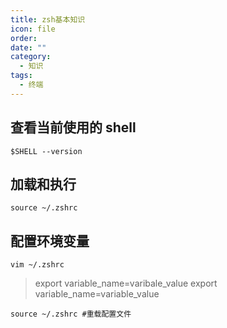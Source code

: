 ```yaml
---
title: zsh基本知识
icon: file
order: 
date: ""
category:
  - 知识
tags:
  - 终端
---
```

## 查看当前使用的 shell
```shell
$SHELL --version
```

## 加载和执行
```shell
source ~/.zshrc
```

## 配置环境变量

```shell
vim ~/.zshrc 
```
>export variable_name=varibale_value
>export variable_name=variable_value
```shell
source ~/.zshrc #重载配置文件
```
